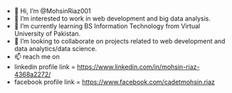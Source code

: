 - 👋 Hi, I’m @MohsinRiaz001
- 👀 I’m interested to work in web development and big data analysis.
- 🌱 I’m currently learning  BS Information Technology from Virtual University of Pakistan. 
- 💞️ I’m looking to collaborate on projects related to web development and data analytics/data science.
- 📫  reach me on 
- linkedin profile link = https://www.linkedin.com/in/mohsin-riaz-4368a2272/
- facebook profile link = https://www.facebook.com/cadetmohsin.riaz

<!---
MohsinRiaz001/MohsinRiaz001 is a ✨ special ✨ repository because its `README.md` (this file) appears on your GitHub profile.
You can click the Preview link to take a look at your changes.
--->

